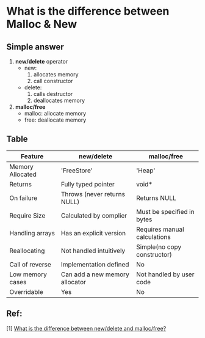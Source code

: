 # What is the difference between Malloc & New

## Simple answer
1. **new/delete** operator
    - new: 
        1. allocates memory
        2. call constructor
    - delete:
        1. calls destructor
        2. deallocates memory
2. **malloc/free**
    - malloc: allocate memory
    - free: deallocate memory

## Table

Feature|new/delete|malloc/free|
-|-|-|
Memory Allocated|'FreeStore'|'Heap'|
Returns|Fully typed pointer| void*|
On failure|Throws (never returns NULL)|Returns NULL|
Require Size|Calculated by complier|Must be specified in bytes|
Handling arrays|Has an explicit version|Requires manual calculations|
Reallocating|Not handled intuitively|Simple(no copy constructor)|
Call of reverse|Implementation defined|No|
Low memory cases|Can add a new memory allocator|Not handled by user code|
Overridable|Yes|No|

## Ref:
[1] [What is the difference between new/delete and malloc/free?](https://stackoverflow.com/questions/240212/what-is-the-difference-between-new-delete-and-malloc-free)